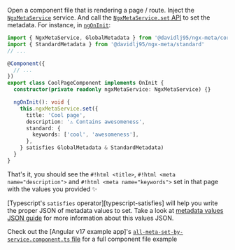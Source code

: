 Open a component file that is rendering a page / route. Inject the [`NgxMetaService`](/api/ngx-meta.ngxmetaservice/) service. And call the [`NgxMetaService.set` API](/api/ngx-meta.ngxmetaservice.set/) to set the metadata. For instance, in [`ngOnInit`](https://angular.dev/guide/components/lifecycle#ngoninit):

```typescript
import { NgxMetaService, GlobalMetadata } from '@davidlj95/ngx-meta/core'
import { StandardMetadata } from '@davidlj95/ngx-meta/standard'
// ...

@Component({
  // ...
})
export class CoolPageComponent implements OnInit {
  constructor(private readonly ngxMetaService: NgxMetaService) {}

  ngOnInit(): void {
    this.ngxMetaService.set({
      title: 'Cool page',
      description: '⚠️ Contains awesomeness',
      standard: {
        keywords: ['cool', 'awesomeness'],
      },
    } satisfies GlobalMetadata & StandardMetadata)
  }
}
```

That's it, you should see the `#!html <title>`, `#!html <meta name="description">` and `#!html <meta name="keywords">` set in that page with the values you provided ✨

[Typescript's `satisfies` operator][typescript-satisfies] will help you write the proper JSON of metadata values to set. Take a look at [metadata values JSON guide](metadata-values-json.md) for more information about this values JSON.

Check out the [Angular v17 example app]'s [`all-meta-set-by-service.component.ts` file](https://github.com/davidlj95/ngx/blob/main/projects/ngx-meta/e2e/a17/src/app/all-meta-set-by-service/all-meta-set-by-service.component.ts) for a full component file example
